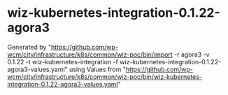 # wiz-kubernetes-integration-0.1.22-agora3

Generated by "https://github.com/wp-wcm/city/infrastructure/k8s/common/wiz-poc/bin/import -r agora3 -v 0.1.22 -t wiz-kubernetes-integration -f wiz-kubernetes-integration-0.1.22-agora3-values.yaml"
using Values from "https://github.com/wp-wcm/city/infrastructure/k8s/common/wiz-poc/bin/wiz-kubernetes-integration-0.1.22-agora3-values.yaml"
